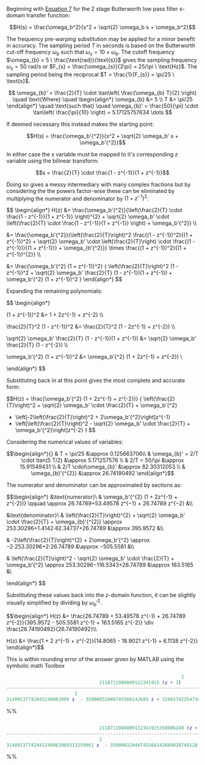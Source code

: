 Beginning with [Equation 7](Q1i%20-%20s%20domain%20TF.md#^Equation7-PTFilterTF) for the 2 stage Butterworth low pass filter $s$-domain transfer function:

$$H(s) = \frac{\omega_b^2}{s^2 + \sqrt{2} \omega_b s + \omega_b^2}$$

The frequency pre-warping substitution may be applied for a minor benefit in accuracy. The sampling period $T$ in seconds is based on the Butterworth cut-off frequency $\omega_{b}$ such that $\omega_{s} = 10 \times \omega_{b}$. The cutoff frequency $\omega_{b} = 5 \ \frac{\text{rad}}{\text{s}}$ gives the sampling frequency $\omega_{s} = 50 \ \text{rad}/\text{s}$ or $F_{s} = \frac{\omega_{s}}{2\pi} = 25/\pi \ \text{Hz}$. The sampling period being the reciprocal $T = \frac{1}{F_{s}} = \pi/25 \ \text{s}$.​

$$
\omega_{b}' = \frac{2}{T} \cdot \tan\left( \frac{\omega_{b} T}{2} \right) \quad \text{Where} \quad \begin{align*}
\omega_{b} &= 5 \\
T &= \pi/25
\end{align*} \quad \text{such that} \quad \omega_{b}' = \frac{50}{\pi} \cdot \tan\left( \frac{\pi}{10} \right) = 5.17125757634 \dots
$$

If deemed necessary this instead makes the starting point:

$$H(s) = \frac{\omega_b'{^2}}{s^2 + \sqrt{2} \omega_b' s + \omega_b'{^2}}$$

In either case the $s$ variable must be mapped to it's corresponding $z$ variable using the bilinear transform:

$$s = \frac{2}{T} \cdot \frac{1 - z^{-1}}{1 + z^{-1}}$$

Doing so gives a messy intermediary with many complex fractions but by considering the the powers factor-wise these can be eliminated by multiplying the numerator and denominator by $(1 + z^{-1})^2$:

$$
\begin{align*}
H(z) &= \frac{\omega_b'{^2}}{\left(\frac{2}{T} \cdot \frac{1 - z^{-1}}{1 + z^{-1}} \right)^{2} + \sqrt{2} \omega_b' \cdot \left(\frac{2}{T} \cdot \frac{1 - z^{-1}}{1 + z^{-1}} \right) + \omega_b'{^2}} \\\\

&= \frac{\omega_b'{^2}}{\left(\frac{2}{T}\right)^2 \frac{(1 - z^{-1})^2}{(1 + z^{-1})^2} + \sqrt{2} \omega_b' \cdot \left(\frac{2}{T}\right) \cdot \frac{(1 - z^{-1})}{(1 + z^{-1})} + \omega_{b'{^2}}} \times \frac{(1 + z^{-1})^2}{(1 + z^{-1})^{2}} \\\\

&= \frac{\omega_b'{^2} (1 + z^{-1})^2} { \left(\frac{2}{T}\right)^2 (1 - z^{-1})^2 + \sqrt{2} \omega_b' \frac{2}{T} (1 - z^{-1})(1 + z^{-1}) + \omega_b'{^2} (1 + z^{-1})^2 }
\end{align*}
$$

Expanding the remaining polynomials:

$$
\begin{align*}

(1 + z^{-1})^2 
&= 
1 + 2z^{-1} + z^{-2} \\\\

\frac{2}{T}^2 (1 - z^{-1})^2 
&= 
\frac{2}{T}^2 (1 - 2z^{-1} + z^{-2}) \\\\

\sqrt{2} \omega_b' \frac{2}{T} (1 - z^{-1})(1 + z^{-1}) 
&= 
\sqrt{2} \omega_b' \frac{2}{T} (1 - z^{-2}) \\\\

\omega_b'{^2} (1 + z^{-1})^2 
&= 
\omega_b'{^2} (1 + 2z^{-1} + z^{-2}) \\

\end{align*}
$$

Substituting back in at this point gives the most complete and accurate form:

$$H(z) = \frac{\omega_b'{^2} (1 + 2z^{-1} + z^{-2})}
{
\left(\frac{2}{T}\right)^2 + \sqrt{2} \omega_b' \cdot \frac{2}{T} + \omega_b'{^2} 
+ \left[-2\left(\frac{2}{T}\right)^2 + 2\omega_b'{^2}\right]z^{-1} 
+ \left[\left(\frac{2}{T}\right)^2 - \sqrt{2} \omega_b' \cdot \frac{2}{T} + \omega_b'{^2}\right]z^{-2}
}
$$

Considering the numerical values of variables:

$$\begin{align*}{}
& T = \pi/25 &\approx 0.125663706\\
& \omega_{b}' = 2/T \cdot \tan(5 T/2) &\approx 5.171257576 \\
& 2/T = 50/\pi &\approx 15.91549431 \\
& 2/T \cdot\omega_{b}' &\approx 82.30312053 \\
& \omega_{b}'{^{2}} &\approx 26.74190492
\end{align*}$$

The numerator and denominator can be approximated by sections as:

$$\begin{align*}
&\text{numerator}\\
& \omega_b'{^{2} (1 + 2z^{-1} + z^{-2})} \qquad \approx 26.74789+53.49578 z^{−1} + 26.74789 z^{−2} &\\\\

&\text{denominator}\\
& \left(\frac{2}{T}\right)^{2} + \sqrt{2} \omega_b' \cdot \frac{2}{T} + \omega_{b}'{^{2}} \approx 253.30296+1.4142⋅82.34737+26.74789 &\approx 395.9572 &\\\\

& -2\left(\frac{2}{T}\right)^{2} + 2\omega_b'{^2} \approx −2⋅253.30296+2⋅26.74789 &\approx −505.5581 &\\\\


& \left(\frac{2}{T}\right)^2 - \sqrt{2} \omega_b' \cdot \frac{2}{T} + \omega_b'{^2} \approx 253.30296−116.5343+26.74789 &\approx 163.5165 &\\

\end{align*}
$$

Substituting these values back into the $z$-domain function, it can be slightly visually simplified by dividing by $\omega_{b}'{^{2}}$.

$$\begin{align*}
H(z) &= \frac{26.74789 + 53.49578 z^{-1} + 26.74789 z^{-2}}{395.9572 - 505.5581 z^{-1} + 163.5165 z^{-2}} \div \frac{26.74190492}{26.74190492}\\\\

H(z) &= \frac{1 + 2 z^{-1} + z^{-2}}{14.8065 - 18.9021 z^{-1} + 6.1138 z^{-2}}
\end{align*}$$

This is within rounding error of the answer given by MATLAB using the symbolic math Toolbox 

```matlab title=pretty(Hz)
                                                                2
                                  2118711989009112341915 (z + 1)
-------------------------------------------------------------------------------
                         2
31409137742043248063909 z  - 35900032040745566142689 z + 12965742254738767446441
```

%%
```matlab
                                                                         2
                                  2118711989009112341915358986240 (z + 1)
-----------------------------------------------------------------------------------------------------------
                                  2
31409137742043248063909313259961 z  - 35900032040745566142689028749128 z + 12965742254738767446441151434127
```
%%
